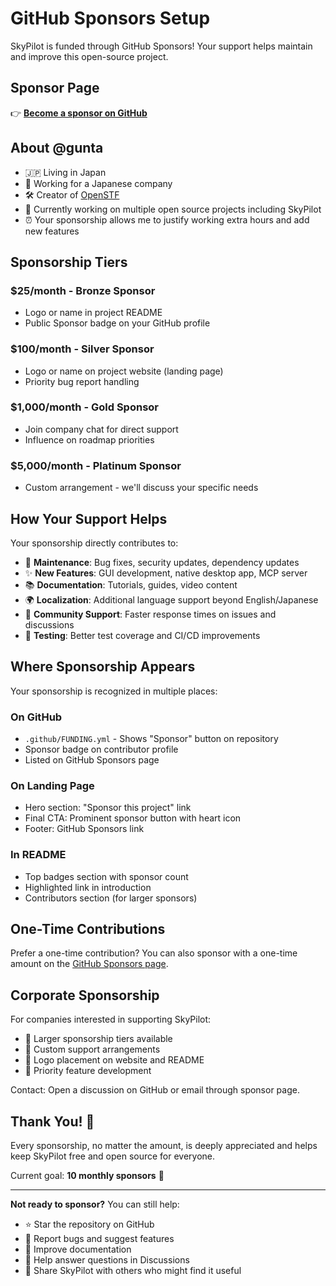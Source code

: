 # GitHub Sponsors Setup

SkyPilot is funded through GitHub Sponsors! Your support helps maintain and improve this open-source project.

## Sponsor Page

👉 **[Become a sponsor on GitHub](https://github.com/sponsors/gunta)**

## About @gunta

- 🇯🇵 Living in Japan
- 💼 Working for a Japanese company
- 🛠️ Creator of [OpenSTF](https://github.com/openstf/stf)
- 🚀 Currently working on multiple open source projects including SkyPilot
- ⏰ Your sponsorship allows me to justify working extra hours and add new features

## Sponsorship Tiers

### $25/month - Bronze Sponsor
- Logo or name in project README
- Public Sponsor badge on your GitHub profile

### $100/month - Silver Sponsor
- Logo or name on project website (landing page)
- Priority bug report handling

### $1,000/month - Gold Sponsor
- Join company chat for direct support
- Influence on roadmap priorities

### $5,000/month - Platinum Sponsor
- Custom arrangement - we'll discuss your specific needs

## How Your Support Helps

Your sponsorship directly contributes to:

- 🔧 **Maintenance**: Bug fixes, security updates, dependency updates
- ✨ **New Features**: GUI development, native desktop app, MCP server
- 📚 **Documentation**: Tutorials, guides, video content
- 🌍 **Localization**: Additional language support beyond English/Japanese
- 💬 **Community Support**: Faster response times on issues and discussions
- 🧪 **Testing**: Better test coverage and CI/CD improvements

## Where Sponsorship Appears

Your sponsorship is recognized in multiple places:

### On GitHub
- `.github/FUNDING.yml` - Shows "Sponsor" button on repository
- Sponsor badge on contributor profile
- Listed on GitHub Sponsors page

### On Landing Page
- Hero section: "Sponsor this project" link
- Final CTA: Prominent sponsor button with heart icon
- Footer: GitHub Sponsors link

### In README
- Top badges section with sponsor count
- Highlighted link in introduction
- Contributors section (for larger sponsors)

## One-Time Contributions

Prefer a one-time contribution? You can also sponsor with a one-time amount on the [GitHub Sponsors page](https://github.com/sponsors/gunta).

## Corporate Sponsorship

For companies interested in supporting SkyPilot:

- 🏢 Larger sponsorship tiers available
- 🤝 Custom support arrangements
- 📣 Logo placement on website and README
- 🎯 Priority feature development

Contact: Open a discussion on GitHub or email through sponsor page.

## Thank You! 🙏

Every sponsorship, no matter the amount, is deeply appreciated and helps keep SkyPilot free and open source for everyone.

Current goal: **10 monthly sponsors** 🎯

---

**Not ready to sponsor?** You can still help:
- ⭐ Star the repository on GitHub
- 🐛 Report bugs and suggest features
- 📖 Improve documentation
- 💬 Help answer questions in Discussions
- 🔄 Share SkyPilot with others who might find it useful

